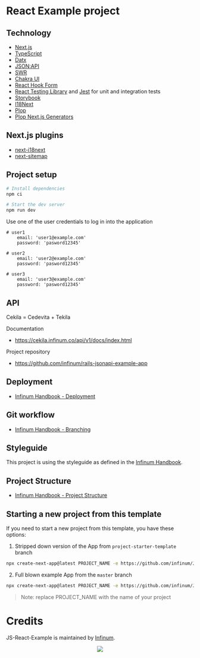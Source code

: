 # React Example project

## Technology

- [Next.js](https://nextjs.org/)
- [TypeScript](https://www.typescriptlang.org/)
- [Datx](https://datx.dev/)
- [JSON:API](https://jsonapi.org/)
- [SWR](https://swr.vercel.app/)
- [Chakra UI](https://chakra-ui.com/)
- [React Hook Form](https://react-hook-form.com/)
- [React Testing Library](https://testing-library.com/docs/react-testing-library/intro) and [Jest](https://jestjs.io/) for unit and integration tests
- [Storybook](https://storybook.js.org/)
- [I18Next](https://www.i18next.com/)
- [Plop](https://plopjs.com/)
- [Plop Next.js Generators](https://github.com/infinum/react-nuts-and-bolts/tree/main/packages/plop-next-ts-generators)

## Next.js plugins

- [next-i18next](https://github.com/i18next/next-i18next)
- [next-sitemap](https://github.com/iamvishnusankar/next-sitemap)

## Project setup

```bash
# Install dependencies
npm ci

# Start the dev server
npm run dev
```

Use one of the user credentials to log in into the application

```
# user1
    email: 'user1@example.com'
    password: 'pasword12345'

# user2
    email: 'user2@example.com'
    password: 'pasword12345'

# user3
    email: 'user3@example.com'
    password: 'pasword12345'
```

## API

Cekila = Cedevita + Tekila

Documentation

- https://cekila.infinum.co/api/v1/docs/index.html

Project repository

- https://github.com/infinum/rails-jsonapi-example-app

## Deployment

- [Infinum Handbook - Deployment](https://infinum.com/handbook/frontend/git/deployment)

## Git workflow

- [Infinum Handbook - Branching](https://infinum.com/handbook/frontend/git/branching)

## Styleguide

This project is using the styleguide as defined in the [Infinum Handbook](https://infinum.com/handbook/frontend/react/chakra-ui).

## Project Structure

- [Infinum Handbook - Project Structure](https://infinum.com/handbook/frontend/react/project-structure)

## Starting a new project from this template

If you need to start a new project from this template, you have these options:

1. Stripped down version of the App from `project-starter-template` branch

```bash
npx create-next-app@latest PROJECT_NAME -e https://github.com/infinum/JS-React-Example/tree/project-starter-template --use-npm
```

2. Full blown example App from the `master` branch

```bash
npx create-next-app@latest PROJECT_NAME -e https://github.com/infinum/JS-React-Example --use-npm
```

> Note: replace PROJECT_NAME with the name of your project


# Credits

JS-React-Example is maintained by
[Infinum](https://www.infinum.com).

<p align="center">
  <a href='https://infinum.com'>
    <picture>
        <source srcset="https://assets.infinum.com/brand/logo/static/white.svg" media="(prefers-color-scheme: dark)">
        <img src="https://assets.infinum.com/brand/logo/static/default.svg">
    </picture>
  </a>
</p>
